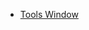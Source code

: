 -   [Tools Window](/frb/docs/index.php?title=Gui:Tools_Window&action=edit&redlink=1 "Gui:Tools Window (page does not exist)")
